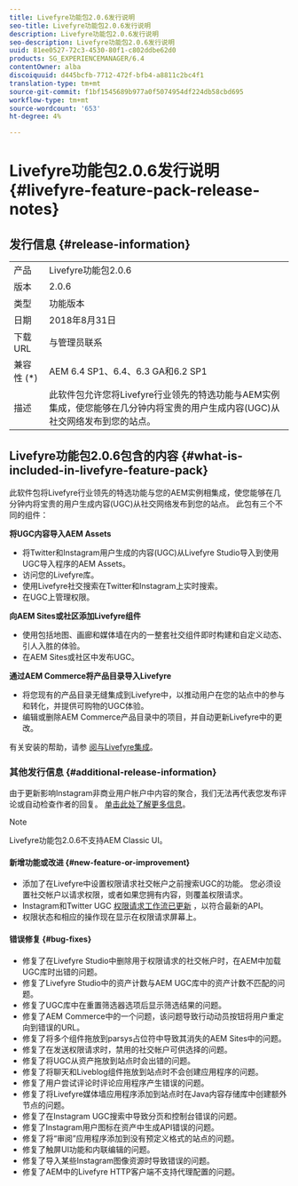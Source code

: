 ```yaml
---
title: Livefyre功能包2.0.6发行说明
seo-title: Livefyre功能包2.0.6发行说明
description: Livefyre功能包2.0.6发行说明
seo-description: Livefyre功能包2.0.6发行说明
uuid: 81ee0527-72c3-4530-80f1-c802ddbe62d0
products: SG_EXPERIENCEMANAGER/6.4
contentOwner: alba
discoiquuid: d445bcfb-7712-472f-bfb4-a8811c2bc4f1
translation-type: tm+mt
source-git-commit: f1bf1545689b977a0f5074954df224db58cbd695
workflow-type: tm+mt
source-wordcount: '653'
ht-degree: 4%

---
```



# Livefyre功能包2.0.6发行说明 {#livefyre-feature-pack-release-notes}

## 发行信息 {#release-information}

<table> 
 <tbody>
  <tr>
   <td>产品</td> 
   <td>Livefyre功能包2.0.6</td> 
  </tr>
  <tr>
   <td>版本</td> 
   <td>2.0.6</td> 
  </tr>
  <tr>
   <td>类型</td> 
   <td>功能版本</td> 
  </tr>
  <tr>
   <td>日期</td> 
   <td>2018年8月31日</td> 
  </tr>
  <tr>
   <td>下载 URL<br /> </td> 
   <td>与管理员联系</td> 
  </tr>
  <tr>
   <td>兼容性 (*)</td> 
   <td>AEM 6.4 SP1、6.4、6.3 GA和6.2 SP1</td> 
  </tr>
  <tr>
   <td>描述</td> 
   <td>此软件包允许您将Livefyre行业领先的特选功能与AEM实例集成，使您能够在几分钟内将宝贵的用户生成内容(UGC)从社交网络发布到您的站点。</td> 
  </tr>
 </tbody>
</table>

## Livefyre功能包2.0.6包含的内容 {#what-is-included-in-livefyre-feature-pack}

此软件包将Livefyre行业领先的特选功能与您的AEM实例相集成，使您能够在几分钟内将宝贵的用户生成内容(UGC)从社交网络发布到您的站点。 此包有三个不同的组件：

**将UGC内容导入AEM Assets**

* 将Twitter和Instagram用户生成的内容(UGC)从Livefyre Studio导入到使用UGC导入程序的AEM Assets。
* 访问您的Livefyre库。
* 使用Livefyre社交搜索在Twitter和Instagram上实时搜索。
* 在UGC上管理权限。

**向AEM Sites或社区添加Livefyre组件**

* 使用包括地图、画廊和媒体墙在内的一整套社交组件即时构建和自定义动态、引人入胜的体验。
* 在AEM Sites或社区中发布UGC。

**通过AEM Commerce将产品目录导入Livefyre**

* 将您现有的产品目录无缝集成到Livefyre中，以推动用户在您的站点中的参与和转化，并提供可购物的UGC体验。
* 编辑或删除AEM Commerce产品目录中的项目，并自动更新Livefyre中的更改。

有关安装的帮助，请参 [阅与Livefyre集成](https://helpx.adobe.com/cn/experience-manager/6-4/sites/administering/using/livefyre.html)。

### 其他发行信息 {#additional-release-information}

由于更新影响Instagram非商业用户帐户中内容的聚合，我们无法再代表您发布评论或自动检查作者的回复。 [单击此处了解更多信息](https://developers.facebook.com/blog/post/2018/04/04/facebook-api-platform-product-changes/)。

>[!NOTE]
>
>Livefyre功能包2.0.6不支持AEM Classic UI。

#### 新增功能或改进 {#new-feature-or-improvement}

* 添加了在Livefyre中设置权限请求社交帐户之前搜索UGC的功能。 您必须设置社交帐户以请求权限，或者如果您拥有内容，则覆盖权限请求。
* Instagram和Twitter UGC [权限请求工作流已更新](https://helpx.adobe.com/cn/experience-manager/6-4/sites/administering/using/livefyre.html) ，以符合最新的API。
* 权限状态和相应的操作现在显示在权限请求屏幕上。

#### 错误修复 {#bug-fixes}

* 修复了在Livefyre Studio中删除用于权限请求的社交帐户时，在AEM中加载UGC库时出错的问题。
* 修复了Livefyre Studio中的资产计数与AEM UGC库中的资产计数不匹配的问题。
* 修复了UGC库中在重置筛选器选项后显示筛选结果的问题。
* 修复了AEM Commerce中的一个问题，该问题导致行动动员按钮将用户重定向到错误的URL。
* 修复了将多个组件拖放到parsys占位符中导致其消失的AEM Sites中的问题。
* 修复了在发送权限请求时，禁用的社交帐户可供选择的问题。
* 修复了将UGC从资产拖放到站点时会出错的问题。
* 修复了将聊天和Liveblog组件拖放到站点时不会创建应用程序的问题。
* 修复了用户尝试评论时评论应用程序产生错误的问题。
* 修复了将Livefyre媒体墙应用程序添加到站点时在Java内容存储库中创建额外节点的问题。
* 修复了在Instagram UGC搜索中导致分页和控制台错误的问题。
* 修复了Instagram用户图标在资产中生成API错误的问题。
* 修复了将“审阅”应用程序添加到没有预定义格式的站点的问题。
* 修复了触屏UI功能和内联编辑的问题。
* 修复了导入某些Instagram图像资源时导致错误的问题。
* 修复了AEM中的Livefyre HTTP客户端不支持代理配置的问题。

